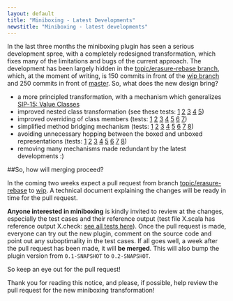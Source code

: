 ```yaml
---
layout: default
title: "Miniboxing - Latest Developments"
newstitle: "Miniboxing - latest developments"
---
```


In the last three months the miniboxing plugin has seen a serious development spree, with a completely redesigned transformation, which fixes many of the limitations and bugs of the current approach. The development has been largely hidden in the [topic/erasure-rebase branch](https://github.com/miniboxing/miniboxing-plugin/tree/topic/erasure-rebase), which, at the moment of writing, is 150 commits in front of the [wip branch](https://github.com/miniboxing/miniboxing-plugin/tree/wip) and 250 commits in front of [master](https://github.com/miniboxing/miniboxing-plugin/tree/master). So, what does the new design bring?

 * a more principled transformation, with a mechanism which generalizes [ SIP-15: Value Classes](http://docs.scala-lang.org/sips/completed/value-classes.html)
 * improved nested class transformation (see these tests: [1](https://github.com/miniboxing/miniboxing-plugin/blob/topic/erasure-rebase/tests/correctness/src/miniboxing/tests/compile/mb_nested_class_first.scala) [2](https://github.com/miniboxing/miniboxing-plugin/blob/topic/erasure-rebase/tests/correctness/src/miniboxing/tests/compile/mb_nested_class_second.scala) [3](https://github.com/miniboxing/miniboxing-plugin/blob/topic/erasure-rebase/tests/correctness/src/miniboxing/tests/compile/mb_nested_class_third.scala) [4](https://github.com/miniboxing/miniboxing-plugin/blob/topic/erasure-rebase/tests/correctness/src/miniboxing/tests/compile/mb_nested_class_forth.scala) [5](https://github.com/miniboxing/miniboxing-plugin/blob/topic/erasure-rebase/tests/correctness/src/miniboxing/tests/compile/mb_nested_class_fifth.scala))
 * improved overriding of class members (tests: [1](https://github.com/miniboxing/miniboxing-plugin/blob/topic/erasure-rebase/tests/correctness/src/miniboxing/tests/compile/mb_override_1.scala) [2](https://github.com/miniboxing/miniboxing-plugin/blob/topic/erasure-rebase/tests/correctness/src/miniboxing/tests/compile/mb_override_2.scala) [3](https://github.com/miniboxing/miniboxing-plugin/blob/topic/erasure-rebase/tests/correctness/src/miniboxing/tests/compile/mb_override_3.scala) [4](https://github.com/miniboxing/miniboxing-plugin/blob/topic/erasure-rebase/tests/correctness/src/miniboxing/tests/compile/mb_override_4.scala) [5](https://github.com/miniboxing/miniboxing-plugin/blob/topic/erasure-rebase/tests/correctness/src/miniboxing/tests/compile/mb_override_5.scala) [6](https://github.com/miniboxing/miniboxing-plugin/blob/topic/erasure-rebase/tests/correctness/src/miniboxing/tests/compile/mb_override_6.scala) [7](https://github.com/miniboxing/miniboxing-plugin/blob/topic/erasure-rebase/tests/correctness/src/miniboxing/tests/compile/mb_override_1.scala))
 * simplified method bridging mechanism (tests: [1](https://github.com/miniboxing/miniboxing-plugin/blob/topic/erasure-rebase/tests/correctness/src/miniboxing/tests/compile/mb_signatures.scala) [2](https://github.com/miniboxing/miniboxing-plugin/blob/topic/erasure-rebase/tests/correctness/src/miniboxing/tests/compile/mb_rewire_method.scala) [3](https://github.com/miniboxing/miniboxing-plugin/blob/topic/erasure-rebase/tests/correctness/src/miniboxing/tests/compile/mb_rewire_method_advanced.scala) [4](https://github.com/miniboxing/miniboxing-plugin/blob/topic/erasure-rebase/tests/correctness/src/miniboxing/tests/compile/mb_rewire_new.scala) [5](https://github.com/miniboxing/miniboxing-plugin/blob/topic/erasure-rebase/tests/correctness/src/miniboxing/tests/compile/mb_rewire_val.scala) [6](https://github.com/miniboxing/miniboxing-plugin/blob/topic/erasure-rebase/tests/correctness/src/miniboxing/tests/compile/mb_tparams_basic.scala) [7](https://github.com/miniboxing/miniboxing-plugin/blob/topic/erasure-rebase/tests/correctness/src/miniboxing/tests/compile/mb_tparams_rewire_method.scala) [8](https://github.com/miniboxing/miniboxing-plugin/blob/topic/erasure-rebase/tests/correctness/src/miniboxing/tests/compile/mb_tparams_rewire_new.scala))
 * avoiding unnecessary hopping between the boxed and unboxed representations (tests: [1](https://github.com/miniboxing/miniboxing-plugin/blob/topic/erasure-rebase/tests/correctness/src/miniboxing/tests/compile/mb_erasure_torture1.scala) [2](https://github.com/miniboxing/miniboxing-plugin/blob/topic/erasure-rebase/tests/correctness/src/miniboxing/tests/compile/mb_erasure_torture2.scala) [3](https://github.com/miniboxing/miniboxing-plugin/blob/topic/erasure-rebase/tests/correctness/src/miniboxing/tests/compile/mb_erasure_torture3.scala) [4](https://github.com/miniboxing/miniboxing-plugin/blob/topic/erasure-rebase/tests/correctness/src/miniboxing/tests/compile/mb_erasure_torture1.scala) [5](https://github.com/miniboxing/miniboxing-plugin/blob/topic/erasure-rebase/tests/correctness/src/miniboxing/tests/compile/mb_erasure_torture5.scala) [6](https://github.com/miniboxing/miniboxing-plugin/blob/topic/erasure-rebase/tests/correctness/src/miniboxing/tests/compile/mb_erasure_torture6.scala) [7](https://github.com/miniboxing/miniboxing-plugin/blob/topic/erasure-rebase/tests/correctness/src/miniboxing/tests/compile/mb_erasure_torture7.scala) [8](https://github.com/miniboxing/miniboxing-plugin/blob/topic/erasure-rebase/tests/correctness/src/miniboxing/tests/compile/mb_erasure_torture1.scala))
 * removing many mechanisms made redundant by the latest developments :)

##So, how will merging proceed?

In the coming two weeks expect a pull request from branch [topic/erasure-rebase](https://github.com/miniboxing/miniboxing-plugin/tree/topic/erasure-rebase) to [wip](https://github.com/miniboxing/miniboxing-plugin/tree/wip). A technical document explaining the changes will be ready in time for the pull request.

**Anyone interested in miniboxing** is kindly invited to review at the changes, especially the test cases and their reference output (test file X.scala has reference output X.check: [see all tests here](https://github.com/miniboxing/miniboxing-plugin/tree/topic/erasure-rebase/tests/correctness/src/miniboxing/tests/compile)). Once the pull request is made, everyone can try out the new plugin, comment on the source code and point out any suboptimality in the test cases. If all goes well, a week after the pull request has been made, it will **be merged**. This will also bump the plugin version from `0.1-SNAPSHOT` to `0.2-SNAPSHOT`.

So keep an eye out for the pull request!

Thank you for reading this notice, and please, if possible, help review the pull request for the new miniboxing transformation!
